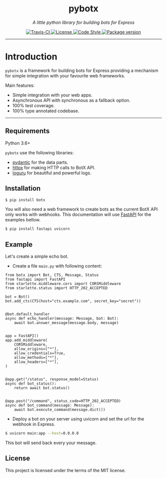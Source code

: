 <h1 align="center">pybotx</h1>
<p align="center">
    <em>A little python library for building bots for Express</em>
</p>
<p align="center">
    <a href="https://travis-ci.org/ExpressApp/pybotx">
        <img src="https://travis-ci.org/ExpressApp/pybotx.svg?branch=master" alt="Travis-CI">
    </a>
    <a href="https://github.com/ExpressApp/pybotx/blob/master/LICENSE">
        <img src="https://img.shields.io/github/license/Naereen/StrapDown.js.svg" alt="License">
    </a>
    <a href="https://github.com/ambv/black">
        <img src="https://img.shields.io/badge/code%20style-black-000000.svg" alt="Code Style">
    </a>
    <a href="https://pypi.org/project/botx/">
        <img src="https://badge.fury.io/py/botx.svg" alt="Package version">
    </a>
</p>


---

# Introduction

`pybotx` is a framework for building bots for Express providing a mechanism for simple integration with your favourite web frameworks.

Main features:

 * Simple integration with your web apps.
 * Asynchronous API with synchronous as a fallback option.
 * 100% test coverage.
 * 100% type annotated codebase.

---

## Requirements

Python 3.6+

`pybotx` use the following libraries:

* <a href="https://github.com/samuelcolvin/pydantic" target="_blank">pydantic</a> for the data parts.
* <a href="https://github.com/encode/httpx" target="_blank">httpx</a> for making HTTP calls to BotX API.
* <a href="https://github.com/Delgan/loguru" target="_blank">loguru</a> for beautiful and powerful logs.

## Installation
```bash
$ pip install botx
```

You will also need a web framework to create bots as the current BotX API only works with webhooks. 
This documentation will use <a href="https://github.com/tiangolo/fastapi" target="_blank">FastAPI</a> for the examples bellow.
```bash
$ pip install fastapi uvicorn 
```

## Example

Let's create a simple echo bot. 

* Create a file `main.py` with following content:
```Python3
from botx import Bot, CTS, Message, Status
from fastapi import FastAPI
from starlette.middleware.cors import CORSMiddleware
from starlette.status import HTTP_202_ACCEPTED

bot = Bot()
bot.add_cts(CTS(host="cts.example.com", secret_key="secret"))


@bot.default_handler
async def echo_handler(message: Message, bot: Bot):
    await bot.answer_message(message.body, message)


app = FastAPI()
app.add_middleware(
    CORSMiddleware,
    allow_origins=["*"],
    allow_credentials=True,
    allow_methods=["*"],
    allow_headers=["*"],
)


@app.get("/status", response_model=Status)
async def bot_status():
    return await bot.status()


@app.post("/command", status_code=HTTP_202_ACCEPTED)
async def bot_command(message: Message):
    await bot.execute_command(message.dict())
```

* Deploy a bot on your server using uvicorn and set the url for the webhook in Express.
```bash
$ uvicorn main:app --host=0.0.0.0
```

This bot will send back every your message.

## License

This project is licensed under the terms of the MIT license.